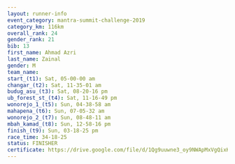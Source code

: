 ```yaml
---
layout: runner-info 
event_category: mantra-summit-challenge-2019 
category_km: 116km 
overall_rank: 24
gender_rank: 21
bib: 13
first_name: Ahmad Azri
last_name: Zainal
gender: M
team_name: 
start_(t1): Sat, 05-00-00 am
changar_(t2): Sat, 11-35-01 am
budug_asu_(t3): Sat, 08-20-16 pm
ub_forest_st_(t4): Sat, 11-16-49 pm
wonorejo_1_(t5): Sun, 04-38-58 am
mahapena_(t6): Sun, 07-05-32 am
wonorejo_2_(t7): Sun, 08-48-11 am
mbah_kamad_(t8): Sun, 12-58-16 pm
finish_(t9): Sun, 03-18-25 pm
race_time: 34-18-25
status: FINISHER
certificate: https://drive.google.com/file/d/1Qg9uuwne3_oy9NWApMxVgQixKwWyK_3K/view?usp=sharing
---
```

